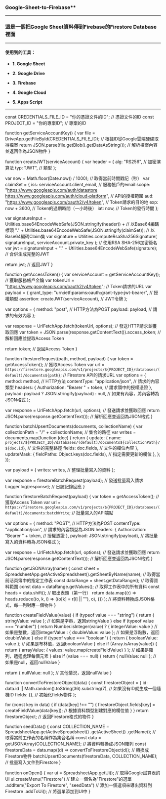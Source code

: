 

### Google-Sheet-to-Firebase**  
---

### **這是一個把Google Sheet資料傳到Firebase的Firestore Database裡面**  

---

#### **使用到的工具：**  

- **1. Google Sheet**  

- **2. Google Drive**  

- **3. Firebase**  
  
- **4. Google Cloud**  

- **5. Apps Script**  

---

const CREDENTIALS_FILE_ID = "你的憑證文件的ID"; // 憑證文件的ID
const PROJECT_ID = "你的專案ID"; // 專案的ID


function getServiceAccountKey() {
  var file = DriveApp.getFileById(CREDENTIALS_FILE_ID); // 根據ID從Google雲端硬碟取得檔案
  return JSON.parse(file.getBlob().getDataAsString()); // 解析檔案內容並返回作為JSON物件
}

function createJWT(serviceAccount) {
  var header = {
    alg: "RS256", // 加密演算法
    typ: "JWT", // 類型
  };

  var now = Math.floor(Date.now() / 1000); // 取得當前時間戳記（秒）
  var claimSet = {
    iss: serviceAccount.client_email, // 服務帳戶的email
    scope: "https://www.googleapis.com/auth/datastore https://www.googleapis.com/auth/cloud-platform", // API的授權範圍
    aud: "https://www.googleapis.com/oauth2/v4/token", // Token請求的目的地
    exp: now + 3600, // Token的過期時間（一小時後）
    iat: now, // Token的發行時間
  };

  var signatureInput =
    Utilities.base64EncodeWebSafe(JSON.stringify(header)) + // 以Base64編碼標頭
    "." +
    Utilities.base64EncodeWebSafe(JSON.stringify(claimSet)); // 以Base64編碼Claim集
  var signature = Utilities.computeRsaSha256Signature(
    signatureInput,
    serviceAccount.private_key
  ); // 使用RSA SHA-256加密簽名
  var jwt = signatureInput + "." + Utilities.base64EncodeWebSafe(signature); // 合併生成完整的JWT

  return jwt; // 返回JWT
}

function getAccessToken() {
  var serviceAccount = getServiceAccountKey(); // 獲取服務帳戶金鑰
  var tokenUrl = "https://www.googleapis.com/oauth2/v4/token"; // Token請求的URL
  var payload = {
    grant_type: "urn:ietf:params:oauth:grant-type:jwt-bearer", // 授權類型
    assertion: createJWT(serviceAccount), // JWT令牌
  };

  var options = {
    method: "post", // HTTP方法為POST
    payload: payload, // 請求的有效內容
  };

  var response = UrlFetchApp.fetch(tokenUrl, options); // 發送HTTP請求並獲取回應
  var token = JSON.parse(response.getContentText()).access_token; // 解析回應並提取Access Token

  return token; // 返回Access Token
}

function firestoreRequest(path, method, payload) {
  var token = getAccessToken(); // 獲取Access Token
  var url = `https://firestore.googleapis.com/v1/projects/${PROJECT_ID}/databases/(default)/documents${path}`; // Firestore API的請求URL
  var options = {
    method: method, // HTTP方法
    contentType: "application/json", // 請求的內容類型
    headers: {
      Authorization: "Bearer " + token, // 請求頭中的授權憑證
    },
    payload: payload ? JSON.stringify(payload) : null, // 如果有內容，將內容轉為JSON格式
  };

  var response = UrlFetchApp.fetch(url, options); // 發送請求並獲取回應
  return JSON.parse(response.getContentText()); // 解析回應並返回為JSON格式
}

function batchUpsertDocuments(documents, collectionName) {
  var collectionPath = "/" + collectionName; // 集合的路徑
  var writes = documents.map(function (doc) {
    return {
      update: {
        name: `projects/${PROJECT_ID}/databases/(default)/documents${collectionPath}/${doc.id}`, // 文件的完整路徑
        fields: doc.fields, // 文件的欄位內容
      },
      updateMask: {
        fieldPaths: Object.keys(doc.fields), // 指定需要更新的欄位
      },
    };
  });

  var payload = {
    writes: writes, // 整理批量寫入的資料
  };

  var response = firestoreBatchRequest(payload); // 發送批量寫入請求
  Logger.log(response); // 日誌記錄回應
}

function firestoreBatchRequest(payload) {
  var token = getAccessToken(); // 獲取Access Token
  var url = `https://firestore.googleapis.com/v1/projects/${PROJECT_ID}/databases/(default)/documents:batchWrite`; // 批量寫入的API端點

  var options = {
    method: "POST", // HTTP方法為POST
    contentType: "application/json", // 請求的內容類型為JSON
    headers: {
      Authorization: "Bearer " + token, // 授權憑證
    },
    payload: JSON.stringify(payload), // 將批量寫入的資料轉為JSON格式
  };

  var response = UrlFetchApp.fetch(url, options); // 發送請求並獲取回應
  return JSON.parse(response.getContentText()); // 解析回應並返回為JSON格式
}

function getJSONArray(name) {
  const sheet = SpreadsheetApp.getActiveSpreadsheet().getSheetByName(name); // 取得當前活頁簿中的指定工作表
  const dataRange = sheet.getDataRange(); // 取得資料範圍
  const data = dataRange.getValues(); // 取得工作表中的所有資料
  const heads = data.shift(); // 取出表頭（第一行）
  return data.map((r) =>
    heads.reduce((o, k, i) => ((o[k] = r[i] || ""), o), {})
  ); // 將資料轉換成JSON格式，每一列對應一個物件
}

function createFieldValue(value) {
  if (typeof value === "string") {
    return { stringValue: value }; // 如果是字串，返回stringValue
  } else if (typeof value === "number") {
    return Number.isInteger(value)
      ? { integerValue: value } // 如果是整數，返回integerValue
      : { doubleValue: value }; // 如果是浮點數，返回doubleValue
  } else if (typeof value === "boolean") {
    return { booleanValue: value }; // 如果是布林值，返回booleanValue
  } else if (Array.isArray(value)) {
    return { arrayValue: { values: value.map(createFieldValue) } }; // 如果是陣列，遞迴處理每個元素
  } else if (value === null) {
    return { nullValue: null }; // 如果是null，返回nullValue
  }

  return { nullValue: null }; // 其他情況，返回nullValue
}

function convertToFirestoreObject(data) {
  const firestoreObject = {
    id: data.id || Math.random().toString(36).substring(7), // 如果沒有ID就生成一個隨機ID
    fields: {}, // 初始化fields物件
  };

  for (const key in data) {
    if (data[key] !== "") {
      firestoreObject.fields[key] = createFieldValue(data[key]); // 根據資料類型創建對應的欄位值
    }
  }
  return firestoreObject; // 返回Firestore格式的物件
}

function seedData() {
  const COLLECTION_NAME = SpreadsheetApp.getActiveSpreadsheet()
    .getActiveSheet()
    .getName(); // 取得當前工作表的名稱作為集合名稱
  const data = getJSONArray(COLLECTION_NAME); // 將資料轉換成JSON陣列
  const firestoreData = data.map((d) => convertToFirestoreObject(d)); // 轉換成Firestore物件
  batchUpsertDocuments(firestoreData, COLLECTION_NAME); // 批量寫入文件到Firestore
}

function onOpen() {
  var ui = SpreadsheetApp.getUi(); // 取得Google試算表的UI
  ui.createMenu("Firestore") // 建立一個名為"Firestore"的選單
    .addItem("Export To Firestore", "seedData") // 添加一個選項來導出資料到Firestore
    .addToUi(); // 將選單添加到UI中
}

